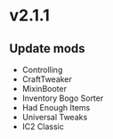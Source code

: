 # v2.1.1
## Update mods
* Controlling
* CraftTweaker
* MixinBooter
* Inventory Bogo Sorter
* Had Enough Items
* Universal Tweaks
* IC2 Classic
